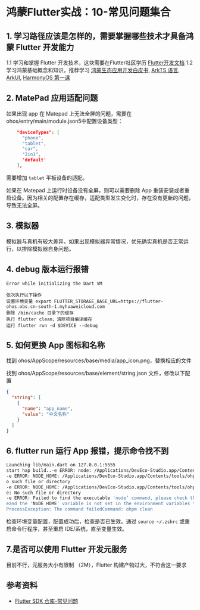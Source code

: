 # 鸿蒙Flutter实战：10-常见问题集合

## 1. 学习路径应该是怎样的，需要掌握哪些技术才具备鸿蒙 Flutter 开发能力

1.1 学习和掌握 Flutter 开发技术，这块需要在Flutter社区学历 [Flutter开发文档](https://docs.flutter.cn/)
1.2 学习鸿蒙基础概念和知识，推荐学习 [鸿蒙生态应用开发白皮书](https://developer.huawei.com/consumer/cn/doc/guidebook/harmonyecoapp-guidebook-0000001761818040), [ArkTS 语言](https://developer.huawei.com/consumer/cn/arkts/), [ArkUI](https://developer.huawei.com/consumer/cn/arkui/),
[HarmonyOS 第一课](https://developer.huawei.com/consumer/cn/teaching-video/)

## 2. MatePad 应用适配问题

如果出现 app 在 Matepad 上无法全屏的问题，需要在 ohos/entry/main/module.json5中配置设备类型：

```json
    "deviceTypes": [
      "phone",
      "tablet",
      "car",
      "2in1",
      'default'
    ],
```

需要增加 `tablet` 平板设备的适配。

如果在 Matepad 上运行时设备没有全屏，则可以需要删除 App 重装安装或者重启设备。因为相关的配置存在缓存，适配类型发生变化时，存在没有更新的问题，导致无法全屏。

## 3. 模拟器

模拟器与真机有较大差异，如果出现模拟器异常情况，优先确实真机是否正常运行，以排除模拟器自身问题。

## 4. debug 版本运行报错

`Error while initializing the Dart VM`

```text
依次执行以下操作
设置环境变量 export FLUTTER_STORAGE_BASE_URL=https://flutter-ohos.obs.cn-south-1.myhuaweicloud.com
删除 /bin/cache 目录下的缓存
执行 flutter clean，清除项目编译缓存
运行 flutter run -d $DEVICE --debug
```

## 5. 如何更换 App 图标和名称

找到 ohos/AppScope/resources/base/media/app_icon.png，替换相应的文件

找到 ohos/AppScope/resources/base/element/string.json 文件，修改以下配置

```json
{
  "string": [
    {
      "name": "app_name",
      "value": "中文名称"
    }
  ]
}
```

## 6. flutter run 运行 App 报错，提示命令找不到

```bash
Launching lib/main.dart on 127.0.0.1:5555
start hap build..-e ERROR: node: /Applications/DevEco-Studio.app/Contents/tools/ohpm/bin/ohpm: line 7: node: commandnot found
-e ERROR: NODE_HOME: /Applications/DevEco-Studio.app/Contents/tools/ohpm/bin/ohpm: line 11: /node:
o such file or directory
-e ERROR: NODE_HOME: /Applications/DevEco-Studio.app/Contents/tools/ohpm/bin/ohpm: line 25: /bin/noc
e: No such file or directory
-e ERROR: Failed to find the executable 'node’ command, please check the following possible causes:e1. Node]s is not installed.e2.'node'command not added to PATH;
eand the 'NoDE HOME' variable is not set in the environment variables to match your NodeJsinstallation location.
ProcessException: The command failedCommand: ohpm clean
```

检查环境变量配置，配置成功后，检查是否已生效。通过 `source ~/.zshrc` 或重启命令行程序，甚至重启 IDE/系统，直至变量生效。

## 7.是否可以使用 Flutter 开发元服务

目前不行，元服务大小有限制 （2M），Flutter 构建产物过大，不符合这一要求

## 参考资料

- [Flutter SDK 仓库-常见问题](https://gitcode.com/openharmony-sig/flutter_flutter#%E5%B8%B8%E8%A7%81%E9%97%AE%E9%A2%98)